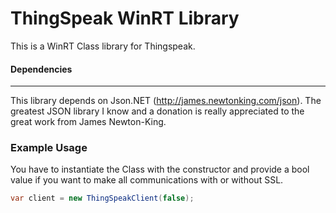 ThingSpeak WinRT Library
================

This is a WinRT Class library for Thingspeak. 

#### Dependencies
---

This library depends on Json.NET (http://james.newtonking.com/json). The greatest JSON library I know and a donation is really appreciated to the great work from James Newton-King.


### Example Usage

You have to instantiate the Class with the constructor and provide a bool value if you want to make all communications with or without SSL. 

```c#
var client = new ThingSpeakClient(false);
```
